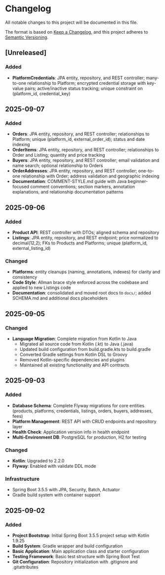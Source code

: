 # Changelog

All notable changes to this project will be documented in this file.

The format is based on [Keep a Changelog](https://keepachangelog.com/en/1.0.0/),
and this project adheres to [Semantic Versioning](https://semver.org/spec/v2.0.0.html).

## [Unreleased]

### Added
- **PlatformCredentials**: JPA entity, repository, and REST controller; many-to-one relationship to Platform; encrypted credential storage with key-value pairs; active/inactive status tracking; unique constraint on (platform_id, credential_key)

## 2025-09-07

### Added
- **Orders**: JPA entity, repository, and REST controller; relationships to Platform; unique (platform_id, external_order_id); status and date indexing
- **OrderItems**: JPA entity, repository, and REST controller; relationships to Order and Listing; quantity and price tracking
- **Buyers**: JPA entity, repository, and REST controller; email validation and name search; optional relationship to Orders
- **OrderAddresses**: JPA entity, repository, and REST controller; one-to-one relationship with Order; address validation and geographic indexing
- **Documentation**: COMMENT-STYLE.md guide with Java beginner-focused comment conventions; section markers, annotation explanations, and relationship documentation patterns

## 2025-09-06

### Added
- **Product API**: REST controller with DTOs; aligned schema and repository
- **Listings**: JPA entity, repository, and REST endpoint; price normalized to decimal(12,2); FKs to Products and Platforms; unique (platform_id, external_listing_id)

### Changed
- **Platforms**: entity cleanups (naming, annotations, indexes) for clarity and consistency
- **Code Style**: Allman brace style enforced across the codebase and applied to new Listings code
- **Documentation**: consolidated and moved root docs to `docs/`; added SCHEMA.md and additional docs placeholders

## 2025-09-05

### Changed
- **Language Migration**: Complete migration from Kotlin to Java
  - Migrated all source code from Kotlin (.kt) to Java (.java)
  - Updated build configuration from build.gradle.kts to build.gradle
  - Converted Gradle settings from Kotlin DSL to Groovy
  - Removed Kotlin-specific dependencies and plugins
  - Maintained all existing functionality and API contracts

## 2025-09-03

### Added
- **Database Schema**: Complete Flyway migrations for core entities (products, platforms, credentials, listings, orders, buyers, addresses, fees)
- **Platform Management**: REST API with CRUD endpoints and repository layer
- **Health Check**: Application version info in health endpoint
- **Multi-Environment DB**: PostgreSQL for production, H2 for testing

### Changed
- **Kotlin**: Upgraded to 2.2.0
- **Flyway**: Enabled with validate DDL mode

### Infrastructure
- Spring Boot 3.5.5 with JPA, Security, Batch, Actuator
- Gradle build system with container support

## 2025-09-02

### Added
- **Project Bootstrap**: Initial Spring Boot 3.5.5 project setup with Kotlin 1.9.25
- **Build System**: Gradle wrapper and build configuration
- **Basic Application**: Main application class and starter configuration
- **Testing Framework**: Basic test structure with Spring Boot Test
- **Git Configuration**: Repository initialization with .gitignore and .gitattributes
